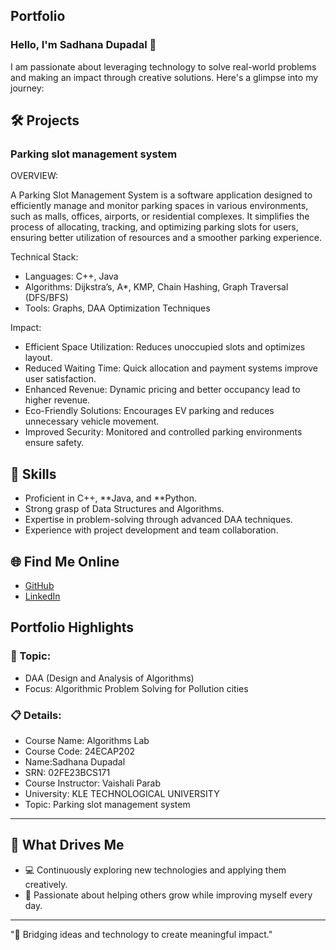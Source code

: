 ## Portfolio

### Hello, I'm Sadhana Dupadal 👋

I am passionate about leveraging technology to solve real-world problems and making an impact through creative solutions. 
Here's a glimpse into my journey:  


## 🛠 Projects

### Parking slot management system  

OVERVIEW:  

A Parking Slot Management System is a software application designed to efficiently manage and monitor parking spaces in various environments, such as malls, offices, airports, or residential complexes. It simplifies the process of allocating, tracking, and optimizing parking slots for users, ensuring better utilization of resources and a smoother parking experience.

Technical Stack:  

- Languages: C++, Java  
- Algorithms: Dijkstra’s, A*, KMP, Chain Hashing, Graph Traversal (DFS/BFS)
- Tools: Graphs, DAA Optimization Techniques  

Impact:  

- Efficient Space Utilization: Reduces unoccupied slots and optimizes layout.
- Reduced Waiting Time: Quick allocation and payment systems improve user satisfaction.
- Enhanced Revenue: Dynamic pricing and better occupancy lead to higher revenue.
- Eco-Friendly Solutions: Encourages EV parking and reduces unnecessary vehicle movement.
- Improved Security: Monitored and controlled parking environments ensure safety.


## 🚀 Skills  

- Proficient in C++, **Java, and **Python.  
- Strong grasp of Data Structures and Algorithms.  
- Expertise in problem-solving through advanced DAA techniques.  
- Experience with project development and team collaboration.  


## 🌐 Find Me Online

- [GitHub](https://github.com/SadhanaDupadal/portfolio.github.io)
- [LinkedIn](https://www.linkedin.com/in/sadhana-dupadal-235319345/)

## Portfolio Highlights

### 🎯 Topic: 

- DAA (Design and Analysis of Algorithms)  
- Focus: Algorithmic Problem Solving for Pollution cities  

### 📋 Details:

- Course Name: Algorithms Lab 
- Course Code: 24ECAP202  
- Name:Sadhana Dupadal
- SRN: 02FE23BCS171  
- Course Instructor: Vaishali Parab  
- University: KLE TECHNOLOGICAL UNIVERSITY
- Topic: Parking slot management system

---

## 🎨 What Drives Me  
- 💻 Continuously exploring new technologies and applying them creatively.  
- 🤝 Passionate about helping others grow while improving myself every day.  
  

---

"🔗 Bridging ideas and technology to create meaningful impact."
